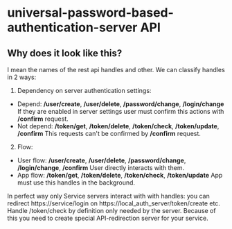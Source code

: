 <h1>universal-password-based-authentication-server API</h1>

<h2>Why does it look like this?</h2>

I mean the names of the rest api handles and other.
We can classify handles in 2 ways:
1. Dependency on server authentication settings:
  - Depend: <b>/user/create</b>, <b>/user/delete</b>, <b>/password/change</b>, <b>/login/change</b>
    If they are enabled in server settings user must confirm this actions with <b>/confirm</b> request.
  - Not depend: <b>/token/get</b>, <b>/token/delete</b>, <b>/token/check</b>, <b>/token/update</b>, <b>/confirm</b>
    This requests can't be confirmed by <b>/confirm</b> request.
2. Flow:
  - User flow: <b>/user/create</b>, <b>/user/delete</b>, <b>/password/change</b>, <b>/login/change</b>, <b>/confirm</b>
    User directly interacts with them.
  - App flow: <b>/token/get</b>, <b>/token/delete</b>, <b>/token/check</b>, <b>/token/update</b>
    App must use this handles in the background.

In perfect way only Service servers interact with with handles: you can redirect https://service/login on https://local_auth_server/token/create etc. Handle /token/check by definition only needed by the server. Because of this you need to create special API-redirection server for your service.